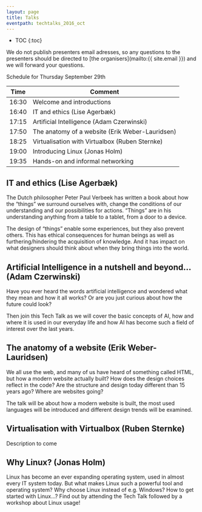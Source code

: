 ```yaml
---
layout: page
title: Talks
eventpath: techtalks_2016_oct
---
```


* TOC
{:toc}



We do not publish presenters email adresses, so any questions to the presenters should be directed to [the organisers](mailto:{{ site.email }}) and we will forward your questions.


Schedule for Thursday September 29th


| Time  | Comment |
| ------------- | ------------- |
| 16:30 | Welcome and introductions |
| 16:40 | IT and ethics (Lise Agerbæk) |
| 17:15 | Artificial Intelligence (Adam Czerwinski) |
| 17:50 | The anatomy of a website (Erik Weber-Lauridsen) |
| 18:25 | Virtualisation with Virtualbox (Ruben Sternke) |
| 19:00 | Introducing Linux (Jonas Holm) |
| 19:35 | Hands-on and informal networking |




IT and ethics (Lise Agerbæk)
------------------------------

The Dutch philosopher Peter Paul Verbeek has written a book about how the “things” we surround ourselves with, change the conditions of our understanding and our possibilities for actions. “Things” are in his understanding anything from a table to a tablet, from a door to a device.

The design of “things” enable some experiences, but they also prevent others. This has ethical consequences for human beings as well as furthering/hindering the acquisition of knowledge. And it has impact on what designers should think about when they bring things into the world.

Artificial Intelligence in a nutshell and beyond… (Adam Czerwinski)
--------------------------

Have you ever heard the words artificial intelligence and wondered what they mean and how it all works? Or are you just curious about how the future could look?

Then join this Tech Talk as we will cover the basic concepts of AI, how and where it is used in our everyday life and how AI has become such a field of interest over the last years.  

The anatomy of a website (Erik Weber-Lauridsen)
-------------------------

We all use the web, and many of us have heard of something called HTML, but how a modern website actually built? How does the design choices reflect in the code? Are the structure and design today different than 15 years ago? Where are websites going?

The talk will be about how a modern website is built, the most used languages will be introduced and different design trends will be examined.


Virtualisation with Virtualbox (Ruben Sternke)
-----------------------------

Description to come


Why Linux? (Jonas Holm)
---------------------------------

Linux has become an ever expanding operating system, used in almost every IT system today. But what makes Linux such a powerful tool and operating system? Why choose Linux instead of e.g. Windows? How to get started with Linux…? Find out by attending the Tech Talk followed by a workshop about Linux usage!

 
